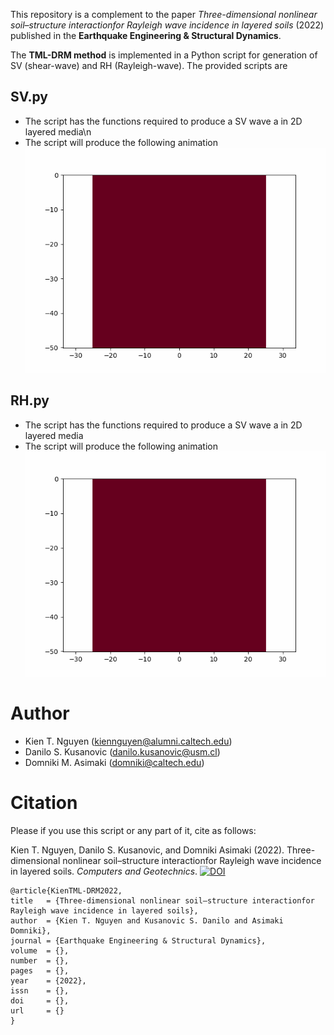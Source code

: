 This repository is a complement to the paper *Three-dimensional nonlinear soil–structure interactionfor Rayleigh wave incidence in layered soils* (2022) published in the **Earthquake Engineering & Structural Dynamics**. 

The **TML-DRM method** is implemented in a Python script for generation of SV (shear-wave) and RH (Rayleigh-wave). The provided scripts are

## SV.py
- The script has the functions required to produce a SV wave a in 2D layered media\n
- The script will produce the following animation ![SV wave](SV.gif)

## RH.py
- The script has the functions required to produce a SV wave a in 2D layered media
- The script will produce the following animation ![SV wave](SV.gif)

Author
======

- Kien T. Nguyen (kiennguyen@alumni.caltech.edu)
- Danilo S. Kusanovic (danilo.kusanovic@usm.cl)
- Domniki M. Asimaki  (domniki@caltech.edu)

Citation
========
Please if you use this script or any part of it, cite as follows:

Kien T. Nguyen, Danilo S. Kusanovic, and Domniki Asimaki (2022). Three-dimensional nonlinear soil–structure interactionfor Rayleigh wave incidence in layered soils. *Computers and Geotechnics*. [![DOI](https://img.shields.io/badge/DOI-10.1016/j.cma.2009.08.016-green.svg)](https://doi.org/10.1016/j.cma.2009.08.016)

```
@article{KienTML-DRM2022,
title   = {Three-dimensional nonlinear soil–structure interactionfor Rayleigh wave incidence in layered soils},
author  = {Kien T. Nguyen and Kusanovic S. Danilo and Asimaki Domniki},
journal = {Earthquake Engineering & Structural Dynamics},
volume  = {},
number  = {},
pages   = {},
year    = {2022},
issn    = {},
doi     = {},
url     = {}
}
```
